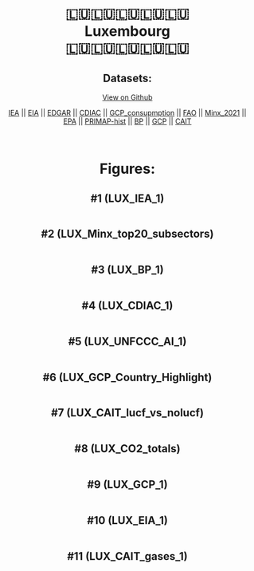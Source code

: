 
<center>
<h1 align="center">
🇱🇺🇱🇺🇱🇺🇱🇺🇱🇺
<br>
Luxembourg
<br>
🇱🇺🇱🇺🇱🇺🇱🇺🇱🇺
</h1>
<h2>Datasets:</h2>
<p><a href="https://github.com/dquintani/GreenhouseData/tree/master/country_data/LUX_Luxembourg/data">View on Github</a>
<br></p><p><a href="data/LUX_IEA.csv">IEA</a> || <a href="data/LUX_EIA.csv">EIA</a> || <a href="data/LUX_EDGAR.csv">EDGAR</a> || <a href="data/LUX_CDIAC.csv">CDIAC</a> || <a href="data/LUX_GCP_consupmption.csv">GCP_consupmption</a> || <a href="data/LUX_FAO.csv">FAO</a> || <a href="data/LUX_Minx_2021.csv">Minx_2021</a> || <a href="data/LUX_EPA.csv">EPA</a> || <a href="data/LUX_PRIMAP-hist.csv">PRIMAP-hist</a> || <a href="data/LUX_BP.csv">BP</a> || <a href="data/LUX_GCP.csv">GCP</a> || <a href="data/LUX_CAIT.csv">CAIT</a></p><p><br></p>
<h1>Figures:</h1><h2>#1 (LUX_IEA_1)</h2>
<p><img alt="" src="figures/LUX_IEA_1.png" /></p><h2>#2 (LUX_Minx_top20_subsectors)</h2>
<p><img alt="" src="figures/LUX_Minx_top20_subsectors.png" /></p><h2>#3 (LUX_BP_1)</h2>
<p><img alt="" src="figures/LUX_BP_1.png" /></p><h2>#4 (LUX_CDIAC_1)</h2>
<p><img alt="" src="figures/LUX_CDIAC_1.png" /></p><h2>#5 (LUX_UNFCCC_AI_1)</h2>
<p><img alt="" src="figures/LUX_UNFCCC_AI_1.png" /></p><h2>#6 (LUX_GCP_Country_Highlight)</h2>
<p><img alt="" src="figures/LUX_GCP_Country_Highlight.png" /></p><h2>#7 (LUX_CAIT_lucf_vs_nolucf)</h2>
<p><img alt="" src="figures/LUX_CAIT_lucf_vs_nolucf.png" /></p><h2>#8 (LUX_CO2_totals)</h2>
<p><img alt="" src="figures/LUX_CO2_totals.png" /></p><h2>#9 (LUX_GCP_1)</h2>
<p><img alt="" src="figures/LUX_GCP_1.png" /></p><h2>#10 (LUX_EIA_1)</h2>
<p><img alt="" src="figures/LUX_EIA_1.png" /></p><h2>#11 (LUX_CAIT_gases_1)</h2>
<p><img alt="" src="figures/LUX_CAIT_gases_1.png" /></p>